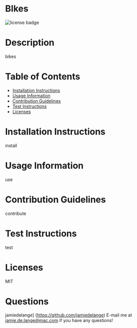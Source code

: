 # BIkes

  ![license badge](https://img.shields.io/badge/license-MIT-blue)

  # Description

  bikes

  # Table of Contents
  * [Installation Instructions](#installation-instructions)
  * [Usage Information](#usage-information)
  * [Contribution Guidelines](#contribution-guidelines)
  * [Test Instructions](#test-instructions)
  * [Licenses](#licenses)

  # Installation Instructions
  install

  # Usage Information
  use

  # Contribution Guidelines
  contribute

  # Test Instructions
  test

  # Licenses
  MIT

  # Questions
  jamiedelange] (https://github.com/jamiedelange)
  E-mail me at jamie.de.lange@mac.com if you have any questions!
  